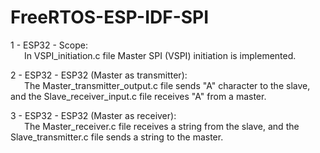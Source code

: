 # FreeRTOS-ESP-IDF-SPI
1 - ESP32 - Scope:<br> 
    &emsp;&nbsp;&nbsp;In VSPI_initiation.c file Master SPI (VSPI) initiation is implemented.
    
2 - ESP32 - ESP32 (Master as transmitter):<br> 
    &emsp;&nbsp;&nbsp;The Master_transmitter_output.c file sends "A" character to the slave, and the Slave_receiver_input.c file receives "A" from a master.
    
3 - ESP32 - ESP32 (Master as receiver):<br> 
    &emsp;&nbsp;&nbsp;The Master_receiver.c file receives a string from the slave, and the Slave_transmitter.c file sends a string to the master.
